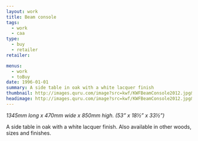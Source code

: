 ```yaml
---
layout: work
title: Beam console
tags:
  - work
  - caa
type:
  - buy
  - retailer
retailer:

menus:
  - work
  - toBuy
date: 1996-01-01
summary: A side table in oak with a white lacquer finish
thumbnail: http://images.quru.com/image?src=kwf/KWFBeamConsole2012.jpg&top=0.05&width=175&height=175&fill=auto
headimage: http://images.quru.com/image?src=kwf/KWFBeamConsole2012.jpg&left10&right=0.9&top=0.15&bottom=0.9
---
```

_1345mm long x 470mm wide x 850mm high. (53” x 18&frac12;” x 33&frac12;”)_

A side table in oak with a white lacquer finish. Also available in other woods, sizes and finishes.
